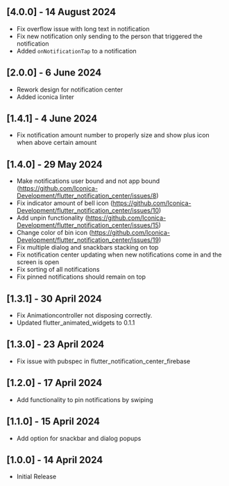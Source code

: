 ## [4.0.0] - 14 August 2024

* Fix overflow issue with long text in notification
* Fix new notification only sending to the person that triggered the notification
* Added `onNotificationTap` to a notification

## [2.0.0] - 6 June 2024

* Rework design for notification center
* Added iconica linter

## [1.4.1] - 4 June 2024

* Fix notification amount number to properly size and show plus icon when above certain amount


## [1.4.0] - 29 May 2024

* Make notifications user bound and not app bound (https://github.com/Iconica-Development/flutter_notification_center/issues/8)
* Fix indicator amount of bell icon (https://github.com/Iconica-Development/flutter_notification_center/issues/10)
* Add unpin functionality (https://github.com/Iconica-Development/flutter_notification_center/issues/15)
* Change color of bin icon (https://github.com/Iconica-Development/flutter_notification_center/issues/19)
* Fix multiple dialog and snackbars stacking on top
* Fix notification center updating when new notifications come in and the screen is open
* Fix sorting of all notifications
* Fix pinned notifications should remain on top

## [1.3.1] - 30 April 2024

* Fix Animationcontroller not disposing correctly.
* Updated flutter_animated_widgets to 0.1.1

## [1.3.0] - 23 April 2024

* Fix issue with pubspec in flutter_notification_center_firebase

## [1.2.0] - 17 April 2024

* Add functionality to pin notifications by swiping

## [1.1.0] - 15 April 2024

* Add option for snackbar and dialog popups 

## [1.0.0] - 14 April 2024

* Initial Release